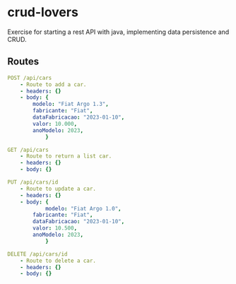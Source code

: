# crud-lovers

Exercise for starting a rest API with java, implementing data persistence and CRUD.

## Routes

```yml
POST /api/cars
    - Route to add a car.
    - headers: {}
    - body: {
		modelo: "Fiat Argo 1.3",
		fabricante: "Fiat",
		dataFabricacao: "2023-01-10",
		valor: 10.000,
		anoModelo: 2023,
            }
```

```yml
GET /api/cars
    - Route to return a list car.
    - headers: {}
    - body: {}
```

```yml
PUT /api/cars/id
    - Route to update a car.
    - headers: {}
    - body: {
    		modelo: "Fiat Argo 1.0",
		fabricante: "Fiat",
		dataFabricacao: "2023-01-10",
		valor: 10.500,
		anoModelo: 2023,
            }
```

```yml
DELETE /api/cars/id
    - Route to delete a car.
    - headers: {}
    - body: {}
```
